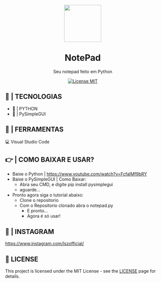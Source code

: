 <h1 align="center">
<br>
  <img src="readme/googlelogo.png" alt="" width="120">
<br>
<br>
NotePad
</h1>

<p align="center">Seu notepad feito em Python</p>

<p align="center">
  <a href="https://opensource.org/licenses/MIT">
    <img src="https://img.shields.io/badge/License-MIT-blue.svg" alt="License MIT">
  </a>
</p>

## 🚀 | TECNOLOGIAS

- 🧪 | PYTHON
- 🎨 | PySimpleGUI

## 🔨 | FERRAMENTAS

<p>💻 Visual Studio Code</p>

## 👉 | COMO BAIXAR E USAR?
  - Baixe o Python | https://www.youtube.com/watch?v=FcfalMf9bRY
  - Baixe o PySimpleGUI | Como Baixar: 
      - Abra seu CMD, e digite pip install pysimplegui
      - aguarde...
  - Pronto agora siga o tutorial abaixo:
      - Clone o repositorio
      - Com o Repositorio clonado abra o notepad.py
          - E pronto...
          - Agora é só usar!
<div>
    
</div>
<h2>🌠 | INSTAGRAM</h2>

https://www.instagram.com/lszofficial/

## 📜 LICENSE

This project is licensed under the MIT License - see the [LICENSE](https://opensource.org/licenses/MIT) page for details.
